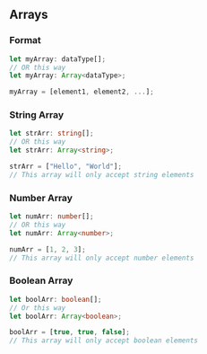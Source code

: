 ## Arrays

### Format
```typescript
let myArray: dataType[];
// OR this way
let myArray: Array<dataType>;

myArray = [element1, element2, ...];
```

### String Array
```typescript
let strArr: string[];
// OR this way
let strArr: Array<string>;

strArr = ["Hello", "World"];
// This array will only accept string elements
```

### Number Array
```typescript
let numArr: number[];
// OR this way
let numArr: Array<number>;

numArr = [1, 2, 3];
// This array will only accept number elements
```

### Boolean Array
```typescript
let boolArr: boolean[];
// Or this way
let boolArr: Array<boolean>;

boolArr = [true, true, false];
// This array will only accept boolean elements
```